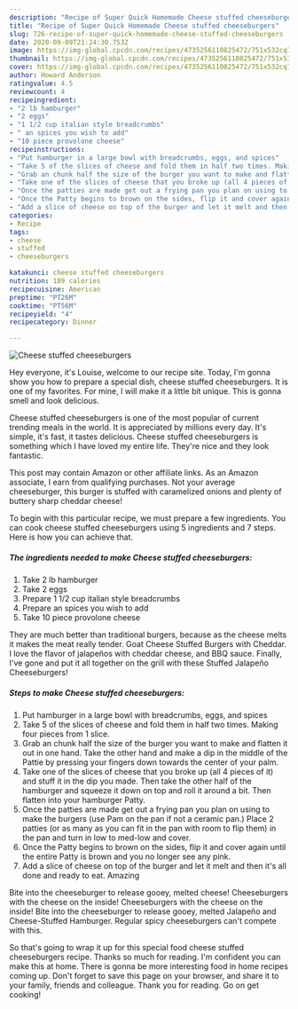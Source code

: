 ```yaml
---
description: "Recipe of Super Quick Homemade Cheese stuffed cheeseburgers"
title: "Recipe of Super Quick Homemade Cheese stuffed cheeseburgers"
slug: 726-recipe-of-super-quick-homemade-cheese-stuffed-cheeseburgers
date: 2020-09-09T21:24:30.753Z
image: https://img-global.cpcdn.com/recipes/4735256110825472/751x532cq70/cheese-stuffed-cheeseburgers-recipe-main-photo.jpg
thumbnail: https://img-global.cpcdn.com/recipes/4735256110825472/751x532cq70/cheese-stuffed-cheeseburgers-recipe-main-photo.jpg
cover: https://img-global.cpcdn.com/recipes/4735256110825472/751x532cq70/cheese-stuffed-cheeseburgers-recipe-main-photo.jpg
author: Howard Anderson
ratingvalue: 4.5
reviewcount: 4
recipeingredient:
- "2 lb hamburger"
- "2 eggs"
- "1 1/2 cup italian style breadcrumbs"
- " an spices you wish to add"
- "10 piece provolone cheese"
recipeinstructions:
- "Put hamburger in a large bowl with breadcrumbs, eggs, and spices"
- "Take 5 of the slices of cheese and fold them in half two times. Making four pieces from 1 slice."
- "Grab an chunk half the size of the burger you want to make and flatten it out in one hand. Take the other hand and make a dip in the middle of the Pattie by pressing your fingers down towards the center of your palm."
- "Take one of the slices of cheese that you broke up (all 4 pieces of it) and stuff it in the dip you made. Then take the other half of the hamburger and squeeze it down on top and roll it around a bit. Then flatten into your hamburger Patty."
- "Once the patties are made get out a frying pan you plan on using to make the burgers (use Pam on the pan if not a ceramic pan.) Place 2 patties (or as many as you can fit in the pan with room to flip them) in the pan and turn in low to med-low and cover."
- "Once the Patty begins to brown on the sides, flip it and cover again until the entire Patty is brown and you no longer see any pink."
- "Add a slice of cheese on top of the burger and let it melt and then it&#39;s all done and ready to eat. Amazing"
categories:
- Recipe
tags:
- cheese
- stuffed
- cheeseburgers

katakunci: cheese stuffed cheeseburgers 
nutrition: 189 calories
recipecuisine: American
preptime: "PT26M"
cooktime: "PT56M"
recipeyield: "4"
recipecategory: Dinner

---
```



![Cheese stuffed cheeseburgers](https://img-global.cpcdn.com/recipes/4735256110825472/751x532cq70/cheese-stuffed-cheeseburgers-recipe-main-photo.jpg)

Hey everyone, it's Louise, welcome to our recipe site. Today, I'm gonna show you how to prepare a special dish, cheese stuffed cheeseburgers. It is one of my favorites. For mine, I will make it a little bit unique. This is gonna smell and look delicious.

Cheese stuffed cheeseburgers is one of the most popular of current trending meals in the world. It is appreciated by millions every day. It's simple, it's fast, it tastes delicious. Cheese stuffed cheeseburgers is something which I have loved my entire life. They're nice and they look fantastic.

This post may contain Amazon or other affiliate links. As an Amazon associate, I earn from qualifying purchases. Not your average cheeseburger, this burger is stuffed with caramelized onions and plenty of buttery sharp cheddar cheese!


To begin with this particular recipe, we must prepare a few ingredients. You can cook cheese stuffed cheeseburgers using 5 ingredients and 7 steps. Here is how you can achieve that.

<!--inarticleads1-->

##### The ingredients needed to make Cheese stuffed cheeseburgers:

1. Take 2 lb hamburger
1. Take 2 eggs
1. Prepare 1 1/2 cup italian style breadcrumbs
1. Prepare  an spices you wish to add
1. Take 10 piece provolone cheese


They are much better than traditional burgers, because as the cheese melts it makes the meat really tender. Goat Cheese Stuffed Burgers with Cheddar. I love the flavor of jalapeños with cheddar cheese, and BBQ sauce. Finally, I&#39;ve gone and put it all together on the grill with these Stuffed Jalapeño Cheeseburgers! 

<!--inarticleads2-->

##### Steps to make Cheese stuffed cheeseburgers:

1. Put hamburger in a large bowl with breadcrumbs, eggs, and spices
1. Take 5 of the slices of cheese and fold them in half two times. Making four pieces from 1 slice.
1. Grab an chunk half the size of the burger you want to make and flatten it out in one hand. Take the other hand and make a dip in the middle of the Pattie by pressing your fingers down towards the center of your palm.
1. Take one of the slices of cheese that you broke up (all 4 pieces of it) and stuff it in the dip you made. Then take the other half of the hamburger and squeeze it down on top and roll it around a bit. Then flatten into your hamburger Patty.
1. Once the patties are made get out a frying pan you plan on using to make the burgers (use Pam on the pan if not a ceramic pan.) Place 2 patties (or as many as you can fit in the pan with room to flip them) in the pan and turn in low to med-low and cover.
1. Once the Patty begins to brown on the sides, flip it and cover again until the entire Patty is brown and you no longer see any pink.
1. Add a slice of cheese on top of the burger and let it melt and then it&#39;s all done and ready to eat. Amazing


Bite into the cheeseburger to release gooey, melted cheese! Cheeseburgers with the cheese on the inside! Cheeseburgers with the cheese on the inside! Bite into the cheeseburger to release gooey, melted Jalapeño and Cheese-Stuffed Hamburger. Regular spicy cheeseburgers can&#39;t compete with this. 

So that's going to wrap it up for this special food cheese stuffed cheeseburgers recipe. Thanks so much for reading. I'm confident you can make this at home. There is gonna be more interesting food in home recipes coming up. Don't forget to save this page on your browser, and share it to your family, friends and colleague. Thank you for reading. Go on get cooking!
